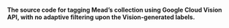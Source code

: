 **The source code for tagging Mead’s collection using Google Cloud Vision API, with no adaptive filtering upon the Vision-generated labels.**

